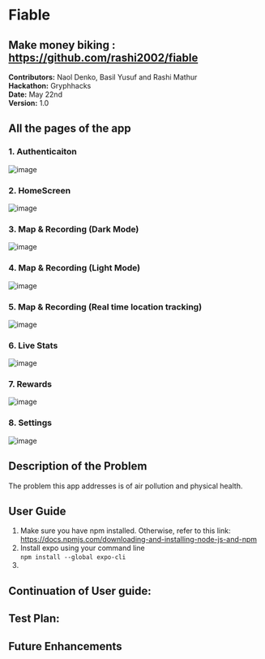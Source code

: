 # Fiable

## Make money biking : https://github.com/rashi2002/fiable

**Contributors:** Naol Denko, Basil Yusuf and Rashi Mathur <br>
**Hackathon:** Gryphhacks <br>
**Date:** May 22nd <br>
**Version:** 1.0 <br>

## All the pages of the app
### 1. Authenticaiton
![image](https://user-images.githubusercontent.com/92009321/169708663-b3d81d5c-aa72-4ba7-9187-45f3bee3d669.png) <br>
### 2. HomeScreen
![image](https://user-images.githubusercontent.com/92009321/169708809-84ac1f15-aeee-43f4-82fc-53b0eade1451.png) <br>
### 3. Map & Recording (Dark Mode)
![image](https://user-images.githubusercontent.com/92009321/169708837-c7373974-9f0a-41db-80c6-fcf002bfb586.png) <br>
### 4. Map & Recording (Light Mode)
![image](https://user-images.githubusercontent.com/92009321/169709032-cffc50da-956b-4c6d-b198-d560fe383d87.png) <br>
### 5. Map & Recording (Real time location tracking)
![image](https://user-images.githubusercontent.com/92009321/169708990-c7521f22-b8dc-4775-938a-972592066d40.png) <br>
### 6. Live Stats
![image](https://user-images.githubusercontent.com/92009321/169708891-3e588d6b-5425-46d0-95ae-9773d9dae21e.png) <br>
### 7. Rewards
![image](https://user-images.githubusercontent.com/92009321/169708968-1761533a-c2fe-473c-9417-5643123a8715.png) <br>
### 8. Settings
![image](https://user-images.githubusercontent.com/92009321/169709068-ceb0c5db-692f-4be7-81ad-5f7159714e9a.png) <br>

## Description of the Problem

The problem this app addresses is of air pollution and physical health.

## User Guide

1. Make sure you have npm installed. Otherwise, refer to this link: <br>https://docs.npmjs.com/downloading-and-installing-node-js-and-npm<br>
2. Install expo using your command line <br> ```npm install --global expo-cli```<br>
3. 

## Continuation of User guide: 

## Test Plan: 


## Future Enhancements

